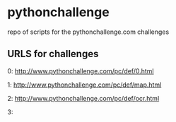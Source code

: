 pythonchallenge
===============

repo of scripts for the pythonchallenge.com challenges

URLS for challenges
-------------------

0: http://www.pythonchallenge.com/pc/def/0.html

1: http://www.pythonchallenge.com/pc/def/map.html

2: http://www.pythonchallenge.com/pc/def/ocr.html

3:
